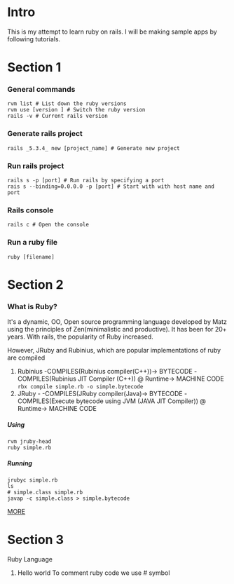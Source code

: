 # Intro

This is my attempt to learn ruby on rails. I will be making sample apps by following tutorials. 


# Section 1

### General commands
```
rvm list # List down the ruby versions
rvm use [version ] # Switch the ruby version
rails -v # Current rails version
```

### Generate rails project
```
rails _5.3.4_ new [project_name] # Generate new project 
```

### Run rails project
```
rails s -p [port] # Run rails by specifying a port
rais s --binding=0.0.0.0 -p [port] # Start with with host name and port
```

### Rails console
```
rails c # Open the console
```

### Run a ruby file
```
ruby [filename]
```

# Section 2

### What is Ruby? 

It's a dynamic, OO, Open source programming language developed by Matz using the principles of Zen(minimalistic and productive). It has been for 20+ years. With rails, the popularity of Ruby increased.

However, JRuby and Rubinius, which are popular implementations of ruby are compiled
1. Rubinius -COMPILES(Rubinius compiler(C++))-> BYTECODE -COMPILES(Rubinius JIT Compiler (C++)) @ Runtime-> MACHINE CODE
`rbx compile simple.rb -o simple.bytecode`
2. JRuby - -COMPILES(JRuby compiler(Java)-> BYTECODE -COMPILES(Execute bytecode using JVM (JAVA JIT Compiler)) @ Runtime-> MACHINE CODE

##### Using
```
rvm jruby-head
ruby simple.rb
```

##### Running
```
jrubyc simple.rb
ls
# simple.class simple.rb
javap -c simple.class > simple.bytecode
```
[MORE](https://dzone.com/articles/ruby-inquiry-it-interpreted-or)


# Section 3

Ruby Language

1. Hello world 
To comment ruby code we use # symbol



 